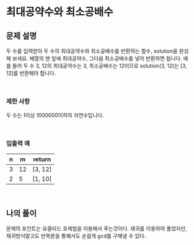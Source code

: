 # 최대공약수와 최소공배수

## 문제 설명
두 수를 입력받아 두 수의 최대공약수와 최소공배수를 반환하는 함수, solution을 완성해 보세요. 배열의 맨 앞에 최대공약수, 그다음 최소공배수를 넣어 반환하면 됩니다. 예를 들어 두 수 3, 12의 최대공약수는 3, 최소공배수는 12이므로 solution(3, 12)는 [3, 12]를 반환해야 합니다.

<br>

### 제한 사항
두 수는 1이상 1000000이하의 자연수입니다.

<br>

### 입출력 예
| n | m  | return  |
|---|----|---------|
| 3 | 12 | [3, 12] |
| 2 | 5  | [1, 10] |

<br>

## 나의 풀이
문제의 포인트는 유클리드 호제법을 이용해서 푸는것이다. 재귀를 이용하여 풀었지만, 재귀방식말고도 반복문을 통해서도 손쉽게 gcd를 구해낼 수 있다.
